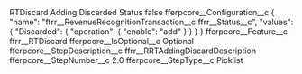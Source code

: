 <?xml version="1.0" encoding="UTF-8"?>
<CustomMetadata xmlns="http://soap.sforce.com/2006/04/metadata" xmlns:xsi="http://www.w3.org/2001/XMLSchema-instance" xmlns:xsd="http://www.w3.org/2001/XMLSchema">
    <label>RTDiscard Adding Discarded Status</label>
    <protected>false</protected>
    <values>
        <field>fferpcore__Configuration__c</field>
        <value xsi:type="xsd:string">{
                    &quot;name&quot;: &quot;ffrr__RevenueRecognitionTransaction__c.ffrr__Status__c&quot;,
                    &quot;values&quot;: {
                        &quot;Discarded&quot;: {
                            &quot;operation&quot;: {
                                &quot;enable&quot;: &quot;add&quot;
                            }
                        }
                    }
                }</value>
    </values>
    <values>
        <field>fferpcore__Feature__c</field>
        <value xsi:type="xsd:string">ffrr__RTDiscard</value>
    </values>
    <values>
        <field>fferpcore__IsOptional__c</field>
        <value xsi:type="xsd:string">Optional</value>
    </values>
    <values>
        <field>fferpcore__StepDescription__c</field>
        <value xsi:type="xsd:string">ffrr__RRTAddingDiscardDescription</value>
    </values>
    <values>
        <field>fferpcore__StepNumber__c</field>
        <value xsi:type="xsd:double">2.0</value>
    </values>
    <values>
        <field>fferpcore__StepType__c</field>
        <value xsi:type="xsd:string">Picklist</value>
    </values>
</CustomMetadata>
